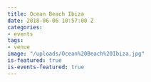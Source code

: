 ```yaml
---
title: Ocean Beach Ibiza
date: 2018-06-06 10:57:00 Z
categories:
- events
tags:
- venue
image: "/uploads/Ocean%20Beach%20Ibiza.jpg"
is-featured: true
is-events-featured: true
---
```


